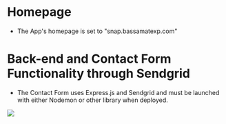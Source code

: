 # Homepage
* The App's homepage is set to "snap.bassamatexp.com"
# Back-end and Contact Form Functionality through Sendgrid 
* The Contact Form uses Express.js and Sendgrid and must be launched with either Nodemon or other library when deployed.

![](walkthrough.gif)
